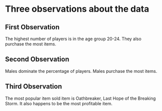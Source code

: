 # Three observations about the data

## First Observation
  The highest number of players is in the age group 20-24.
  They also purchase the most  items.

## Second Observation

  Males dominate the percentage of players.
  Males purchase the most items.

  ## Third Observation

  The most popular item sold item is Oathbreaker, Last Hope of the Breaking Storm.
  It also happens to be the most profitable item.
